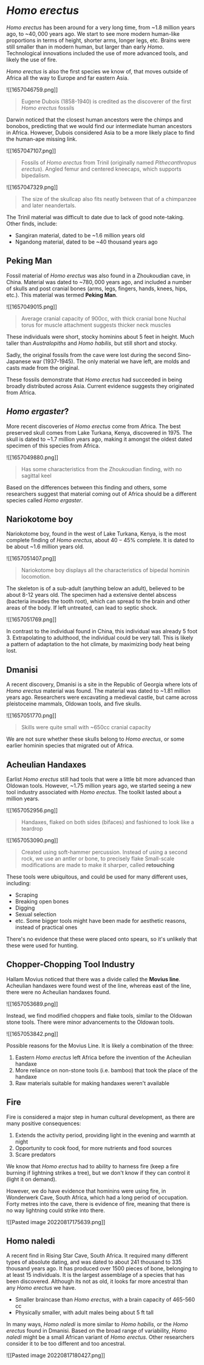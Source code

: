 # *Homo erectus*
*Homo erectus* has been around for a very long time, from ~$1.8$ million years ago, to ~$40,000$ years ago. We start to see more modern human-like proportions in terms of height, shorter arms, longer legs, etc. Brains were still smaller than in modern human, but larger than early *Homo*. Technological innovations included the use of more advanced tools, and likely the use of fire.

*Homo erectus* is also the first species we know of, that moves outside of Africa all the way to Europe and far eastern Asia.

![[1657046759.png]]
> Eugene Dubois (1858-1940) is credited as the discoverer of the first *Homo erectus* fossils

Darwin noticed that the closest human ancestors were the chimps and bonobos, predicting that we would find our intermediate human ancestors in Africa. However, Dubois considered Asia to be a more likely place to find the human-ape missing link. 

![[1657047107.png]]
> Fossils of *Homo erectus* from Trinil (originally named *Pithecanthropus erectus*). Angled femur and centered kneecaps, which supports bipedalism.

![[1657047329.png]]
 > The size of the skullcap also fits neatly between that of a chimpanzee and later neandertals.
 
 The Trinil material was difficult to date due to lack of good note-taking. Other finds, include:
 * Sangiran material, dated to be ~1.6 million years old
 * Ngandong material, dated to be ~40 thousand years ago

## Peking Man
Fossil material of *Homo erectus* was also found in a Zhoukoudian cave, in China. Material was dated to ~$780,000$ years ago, and included a number of skulls and post cranial bones (arms, legs, fingers, hands, knees, hips, etc.). This material was termed **Peking Man**.

![[1657049015.png]]
> Average cranial capacity of 900cc, with thick cranial bone
> Nuchal torus for muscle attachment suggests thicker neck muscles

These individuals were short, stocky hominins about $5$ feet in height. Much taller than *Australopiths* and *Homo habilis*, but still short and stocky. 

Sadly, the original fossils from the cave were lost during the second Sino-Japanese war (1937-1945). The only material we have left, are molds and casts made from the original.

These fossils demonstrate that *Homo erectus* had succeeded in being broadly distributed across Asia. Current evidence suggests they originated from Africa.

## *Homo ergaster*?
More recent discoveries of *Homo erectus* come from Africa. The best preserved skull comes from Lake Turkana, Kenya, discovered in 1975. The skull is dated to ~1.7 million years ago, making it amongst the oldest dated specimen of this species from Africa.

![[1657049880.png]]
> Has some characteristics from the Zhoukoudian finding, with no sagittal keel

Based on the differences between this finding and others, some researchers suggest that material coming out of Africa should be a different species called *Homo ergaster*.

## Nariokotome boy
Nariokotome boy, found in the west of Lake Turkana, Kenya, is the most complete finding of *Homo erectus*, about $40-45\%$ complete. It is dated to be about ~$1.6$ million years old.

![[1657051407.png]]
> Nariokotome boy displays all the characteristics of bipedal hominin locomotion.

The skeleton is of a sub-adult (anything below an adult), believed to be about 8-12 years old. The specimen had a extensive dentel abscess (bacteria invades the tooth root), which can spread to the brain and other areas of the body. If left untreated, can lead to septic shock.

![[1657051769.png]]

In contrast to the individual found in China, this individual was already 5 foot 3. Extrapolating to adulthood, the individual could be very tall. This is likely a pattern of adaptation to the hot climate, by maximizing body heat being lost.

## Dmanisi
A recent discovery, Dmanisi is a site in the Republic of Georgia where lots of *Homo erectus* material was found. The material was dated to ~$1.81$ million years ago. Researchers were excavating a medieval castle, but came across pleistoceine mammals, Oldowan tools, and five skulls.

![[1657051770.png]]
> Skills were quite small with ~650cc cranial capacity

We are not sure whether these skulls belong to *Homo erectus*, or some earlier hominin species that migrated out of Africa.

## Acheulian Handaxes
Earlist *Homo erectus* still had tools that were a little bit more advanced than Oldowan tools. However, ~1.75 million years ago, we started seeing a new tool industry associated with *Homo erectus*. The toolkit lasted about a million years.

![[1657052956.png]]
> Handaxes, flaked on both sides (bifaces) and fashioned to look like a teardrop

![[1657053090.png]]
> Created using soft-hammer percussion. Instead of using a second rock, we use an antler or bone, to precisely flake
> Small-scale modifications are made to make it sharper, called **retouching**

These tools were ubiquitous, and could be used for many different uses, including:
* Scraping
* Breaking open bones
* Digging
* Sexual selection
* etc.
Some bigger tools might have been made for aesthetic reasons, instead of practical ones

There's no evidence that these were placed onto spears, so it's unlikely that these were used for hunting.
## Chopper-Chopping Tool Industry
Hallam Movius noticed that there was a divide called the **Movius line**. Acheulian handaxes were found west of the line, whereas east of the line, there were no Acheulian handaxes found. 

![[1657053689.png]]

Instead, we find modified choppers and flake tools, similar to the Oldowan stone tools. There were minor advancements to the Oldowan tools.

![[1657053842.png]]

Possible reasons for the Movius Line. It is likely a combination of the three:
1. Eastern *Homo erectus* left Africa before the invention of the Acheulian handaxe
2. More reliance on non-stone tools (i.e. bamboo) that took the place of the handaxe
3. Raw materials suitable for making handaxes weren't available

## Fire
Fire is considered a major step in human cultural development, as there are many positive consequences:
1. Extends the activity period, providing light in the evening and warmth at night
2. Opportunity to cook food, for more nutrients and food sources
3. Scare predators

We know that *Homo erectus* had to ability to harness fire (keep a fire burning if lightning strikes a tree), but we don't know if they can control it (light it on demand). 

However, we do have evidence that hominins were using fire, in Wonderwerk Cave, South Africa, which had a long period of occupation. Forty metres into the cave, there is evidence of fire, meaning that there is no way lightning could strike into there. 

![[Pasted image 20220817175639.png]]

## Homo naledi
A recent find in Rising Star Cave, South Africa. It required many different types of absolute dating, and was dated to about 241 thousand to 335 thousand years ago. It has produced over 1500 pieces of bone, belonging to at least 15 individuals. It is the largest assemblage of a species that has been discovered. Although its not as old, it looks far more ancestral than any  *Homo erectus* we have.
* Smaller braincase than *Homo erectus*, with a brain capacity of 465-560 cc
* Physically smaller, with adult males being about 5 ft tall

In many ways, *Homo naledi* is more similar to *Homo habilis*, or the *Homo erectus* found in Dmanisi. Based on the broad range of variability, *Homo naledi* might be a small African variant of *Homo erectus*. Other researchers consider it to be too different and too ancestral. 

![[Pasted image 20220817180427.png]]

